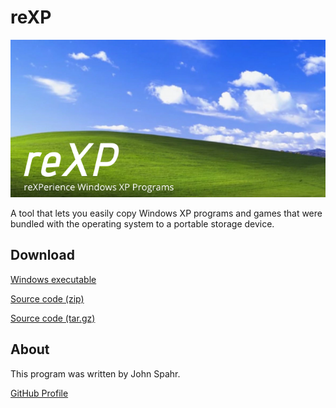 # reXP
![reXP Banner](https://github.com/JohnSpahr/reXP/blob/master/reXP.png?raw=true)

A tool that lets you easily copy Windows XP programs and games that were bundled with the operating system to a portable storage device.

## Download
[Windows executable](https://github.com/JohnSpahr/reXP/releases/download/v1.4.0/reXP_v1.4.0.exe)

[Source code (zip)](https://github.com/JohnSpahr/reXP/archive/v1.4.0.zip)

[Source code (tar.gz)](https://github.com/JohnSpahr/reXP/archive/v1.4.0.tar.gz)

## About
This program was written by John Spahr.

[GitHub Profile](https://github.com/JohnSpahr)
